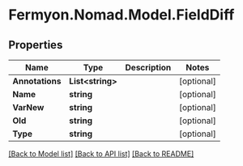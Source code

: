 # Fermyon.Nomad.Model.FieldDiff

## Properties

Name | Type | Description | Notes
------------ | ------------- | ------------- | -------------
**Annotations** | **List&lt;string&gt;** |  | [optional] 
**Name** | **string** |  | [optional] 
**VarNew** | **string** |  | [optional] 
**Old** | **string** |  | [optional] 
**Type** | **string** |  | [optional] 

[[Back to Model list]](../README.md#documentation-for-models) [[Back to API list]](../README.md#documentation-for-api-endpoints) [[Back to README]](../README.md)

